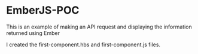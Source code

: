 # EmberJS-POC
This is an example of making an API request and displaying the information returned using Ember

I created the first-component.hbs and first-component.js files.
